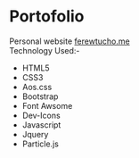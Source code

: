 # Portofolio

Personal website <a href ="http://ferewtucho.me" target = "_blank">ferewtucho.me<a>
<br>
Technology Used:-
<ul>
<li>HTML5</li>
<li>CSS3</li>
<li>Aos.css</li>
<li>Bootstrap</li>
<li>Font Awsome</li>
<li>Dev-Icons</li>
<li>Javascript</li>
<li>Jquery</li>
<li>Particle.js</li>
</ul>

